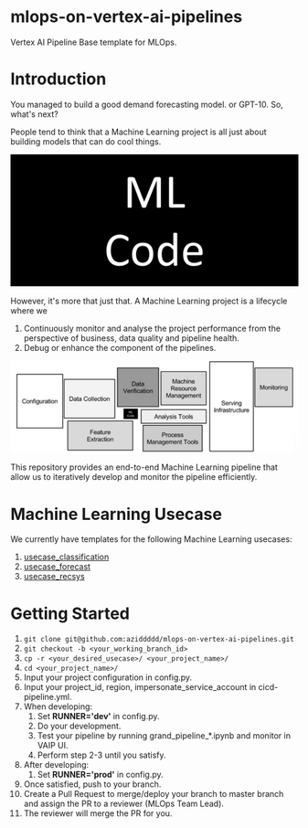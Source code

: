 # mlops-on-vertex-ai-pipelines

Vertex AI Pipeline Base template for MLOps.

# Introduction

You managed to build a good demand forecasting model. or GPT-10. So, what's next?

People tend to think that a Machine Learning project is all just about building models that can do cool things.

![alt text](https://github.com/aziddddd/mlops-on-vertex-ai-pipelines/blob/main/docs/resources/images/intro_1.png)

However, it's more that just that. A Machine Learning project is a lifecycle where we
1. Continuously monitor and analyse the project performance from the perspective of business, data quality and pipeline health.
2. Debug or enhance the component of the pipelines.

![alt text](https://github.com/aziddddd/mlops-on-vertex-ai-pipelines/blob/main/docs/resources/images/intro_2.png)

This repository provides an end-to-end Machine Learning pipeline that allow us to iteratively develop and monitor the pipeline efficiently.

# Machine Learning Usecase

We currently have templates for the following Machine Learning usecases:
1. [usecase_classification](https://github.com/aziddddd/mlops-on-vertex-ai-pipelines/tree/main/usecase_classification)
2. [usecase_forecast](https://github.com/aziddddd/mlops-on-vertex-ai-pipelines/tree/main/usecase_forecast)
3. [usecase_recsys](https://github.com/aziddddd/mlops-on-vertex-ai-pipelines/tree/main/usecase_recsys)

# Getting Started

1. ```git clone git@github.com:aziddddd/mlops-on-vertex-ai-pipelines.git```
2. ```git checkout -b <your_working_branch_id>```
3. ```cp -r <your_desired_usecase>/ <your_project_name>/```
4. ```cd <your_project_name>/```
5. Input your project configuration in config.py.
6. Input your project_id, region, impersonate_service_account in cicd-pipeline.yml.
7. When developing:
    1. Set **RUNNER='dev'** in config.py.
    2. Do your development.
    3. Test your pipeline by running grand_pipeline_*.ipynb and monitor in VAIP UI.
    4. Perform step 2-3 until you satisfy.
8. After developing:
    1. Set **RUNNER='prod'** in config.py.
9. Once satisfied, push to your branch.
10. Create a Pull Request to merge/deploy your branch to master branch and assign the PR to a reviewer (MLOps Team Lead).
11. The reviewer will merge the PR for you.
